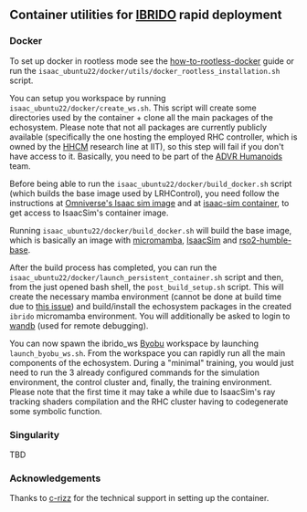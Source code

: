 ## Container utilities for [IBRIDO](https://github.com/AndrePatri/IBRIDO) rapid deployment

### Docker 

To set up docker in rootless mode see the [how-to-rootless-docker](https://docs.docker.com/engine/security/rootless/) guide or run the `isaac_ubuntu22/docker/utils/docker_rootless_installation.sh` script.

You can setup you workspace by running `isaac_ubuntu22/docker/create_ws.sh`. This script will create some directories used by the container + clone all the main packages of the echosystem. Please note that not all packages are currently publicly available (specifically the one hosting the employed RHC controller, which is owned by the [HHCM](https://hhcm.iit.it/) research line at IIT), so this step will fail if you don't have access to it. Basically, you need to be part of the [ADVR Humanoids](https://github.com/ADVRHumanoids) team.

Before being able to run the `isaac_ubuntu22/docker/build_docker.sh` script (which builds the base image used by LRHControl), you need follow the instructions at [Omniverse's Isaac sim image](https://docs.omniverse.nvidia.com/isaacsim/latest/installation/install_container.html) and at [isaac-sim container](https://catalog.ngc.nvidia.com/orgs/nvidia/containers/isaac-sim), to get access to IsaacSim's container image. 

Running `isaac_ubuntu22/docker/build_docker.sh` will build the base image, which is basically an image with [micromamba](https://github.com/mamba-org/micromamba-releases), [IsaacSim](https://developer.nvidia.com/isaac/sim) and [rso2-humble-base](https://docs.ros.org/en/humble/index.html).

After the build process has completed, you can run the `isaac_ubuntu22/docker/launch_persistent_container.sh` script and then, from the just opened bash shell, the `post_build_setup.sh` script. This will create the necessary mamba environment (cannot be done at build time due to [this issue](https://github.com/NVIDIA/nvidia-container-toolkit/issues/221)) and build/install the echosystem packages in the created `ibrido` micromamba environment. You will additionally be asked to login to [wandb](https://wandb.ai) (used for remote debugging).

You can now spawn the ibrido_ws [Byobu](https://www.byobu.org/) workspace by launching `launch_byobu_ws.sh`. From the workspace you can rapidly run all the main components of the echosystem. During a "minimal" training, you would just need to run the 3 already configured commands for the simulation environment, the control cluster and, finally, the training environment. Please note that the first time it may take a while due to IsaacSim's ray tracking shaders compilation and the RHC cluster having to codegenerate some symbolic function.

### Singularity
TBD

### Acknowledgements
Thanks to [c-rizz](https://github.com/c-rizz) for the technical support in setting up the container.